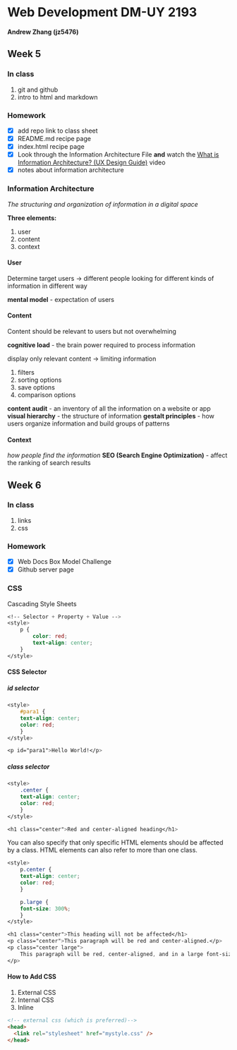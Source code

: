 # Web Development DM-UY 2193

**Andrew Zhang (jz5476)**

## Week 5

### In class

1. git and github
2. intro to html and markdown

### Homework

- [x] add repo link to class sheet
- [x] README.md recipe page
- [x] index.html recipe page
- [x] Look through the Information Architecture File **and** watch the [What is Information Architecture? (UX Design Guide)](https://www.youtube.com/watch?v=OJLfjgVlwDo) video
- [x] notes about information architecture

### Information Architecture

_The structuring and organization of information in a digital space_

**Three elements:**

1. user
2. content
3. context

#### User

Determine target users -> different people looking for different kinds of information in different way

**mental model** - expectation of users

#### Content

Content should be relevant to users but not overwhelming

**cognitive load** - the brain power required to process information

display only relevant content -> limiting information

1. filters
2. sorting options
3. save options
4. comparison options

**content audit** - an inventory of all the information on a website or app
**visual hierarchy** - the structure of information
**gestalt principles** - how users organize information and build groups of patterns

#### Context

_how people find the information_
**SEO (Search Engine Optimization)** - affect the ranking of search results

## Week 6

### In class

1. links
2. css

### Homework

- [x] Web Docs Box Model Challenge
- [x] Github server page

### CSS

Cascading Style Sheets

```css
<!-- Selector + Property + Value -->
<style>
    p {
        color: red;
        text-align: center;
    }
</style>
```

#### CSS Selector

##### id selector

```css
<style>
    #para1 {
    text-align: center;
    color: red;
    }
</style>

<p id="para1">Hello World!</p>
```

##### class selector

```css
<style>
    .center {
    text-align: center;
    color: red;
    }
</style>

<h1 class="center">Red and center-aligned heading</h1>
```

You can also specify that only specific HTML elements should be affected by a class.
HTML elements can also refer to more than one class.

```css
<style>
    p.center {
    text-align: center;
    color: red;
    }

    p.large {
    font-size: 300%;
    }
</style>

<h1 class="center">This heading will not be affected</h1>
<p class="center">This paragraph will be red and center-aligned.</p>
<p class="center large">
    This paragraph will be red, center-aligned, and in a large font-size.
</p>
```

#### How to Add CSS

1. External CSS
2. Internal CSS
3. Inline

```html
<!-- external css (which is preferred)-->
<head>
  <link rel="stylesheet" href="mystyle.css" />
</head>
```
